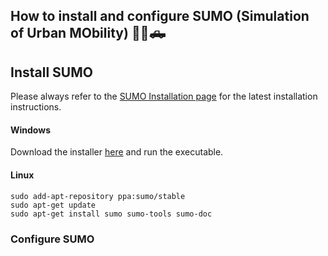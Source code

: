 







## How to install and configure SUMO (Simulation of Urban MObility) 🚗🚙🛻

## Install SUMO

Please always refer to the [SUMO Installation page](https://sumo.dlr.de/docs/Installing/index.html)
for the latest installation instructions.

#### Windows

Download the installer [here](https://sumo.dlr.de/docs/Downloads.php#windows) and run the executable.

#### Linux

```
sudo add-apt-repository ppa:sumo/stable
sudo apt-get update
sudo apt-get install sumo sumo-tools sumo-doc
```

### Configure SUMO

